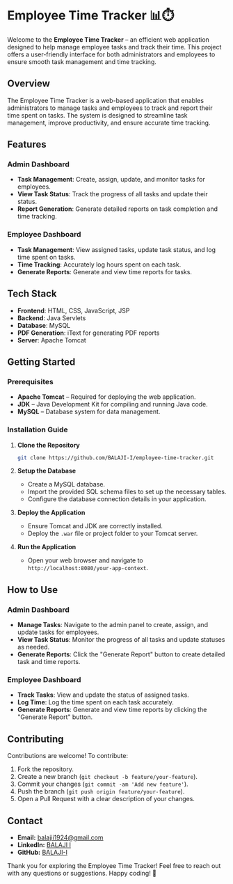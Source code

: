 # Employee Time Tracker 📊⏱️

Welcome to the **Employee Time Tracker** – an efficient web application designed to help manage employee tasks and track their time. This project offers a user-friendly interface for both administrators and employees to ensure smooth task management and time tracking.

## Overview

The Employee Time Tracker is a web-based application that enables administrators to manage tasks and employees to track and report their time spent on tasks. The system is designed to streamline task management, improve productivity, and ensure accurate time tracking.

## Features

### Admin Dashboard

- **Task Management**: Create, assign, update, and monitor tasks for employees.
- **View Task Status**: Track the progress of all tasks and update their status.
- **Report Generation**: Generate detailed reports on task completion and time tracking.

### Employee Dashboard

- **Task Management**: View assigned tasks, update task status, and log time spent on tasks.
- **Time Tracking**: Accurately log hours spent on each task.
- **Generate Reports**: Generate and view time reports for tasks.

## Tech Stack

- **Frontend**: HTML, CSS, JavaScript, JSP
- **Backend**: Java Servlets
- **Database**: MySQL
- **PDF Generation**: iText for generating PDF reports
- **Server**: Apache Tomcat

## Getting Started

### Prerequisites

- **Apache Tomcat** – Required for deploying the web application.
- **JDK** – Java Development Kit for compiling and running Java code.
- **MySQL** – Database system for data management.

### Installation Guide

1. **Clone the Repository**

    ```bash
    git clone https://github.com/BALAJI-I/employee-time-tracker.git
    ```

2. **Setup the Database**

   - Create a MySQL database.
   - Import the provided SQL schema files to set up the necessary tables.
   - Configure the database connection details in your application.

3. **Deploy the Application**

   - Ensure Tomcat and JDK are correctly installed.
   - Deploy the `.war` file or project folder to your Tomcat server.

4. **Run the Application**

   - Open your web browser and navigate to `http://localhost:8080/your-app-context`.

## How to Use

### Admin Dashboard

- **Manage Tasks**: Navigate to the admin panel to create, assign, and update tasks for employees.
- **View Task Status**: Monitor the progress of all tasks and update statuses as needed.
- **Generate Reports**: Click the "Generate Report" button to create detailed task and time reports.

### Employee Dashboard

- **Track Tasks**: View and update the status of assigned tasks.
- **Log Time**: Log the time spent on each task accurately.
- **Generate Reports**: Generate and view time reports by clicking the "Generate Report" button.

## Contributing

Contributions are welcome! To contribute:

1. Fork the repository.
2. Create a new branch (`git checkout -b feature/your-feature`).
3. Commit your changes (`git commit -am 'Add new feature'`).
4. Push the branch (`git push origin feature/your-feature`).
5. Open a Pull Request with a clear description of your changes.

## Contact

- **Email:** [balajii1924@gmail.com](mailto:balajii1924@gmail.com)
- **LinkedIn:** [BALAJI I](https://www.linkedin.com/in/balaji-i/)
- **GitHub:** [BALAJI-I](https://github.com/BALAJI-I)



Thank you for exploring the Employee Time Tracker! Feel free to reach out with any questions or suggestions. Happy coding! 🚀
